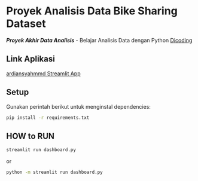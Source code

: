 # Proyek Analisis Data Bike Sharing Dataset

***Proyek Akhir Data Analisis*** - Belajar Analisis Data dengan Python
[Dicoding](https://www.dicoding.com/)

## Link Aplikasi
[ardiansyahmmd Streamlit App](https://ardiansyahmmd.streamlit.app/)

## Setup 
Gunakan perintah berikut untuk menginstal dependencies:
```bash
pip install -r requirements.txt

```
## HOW to RUN 
```bash
streamlit run dashboard.py
```
or
```bash
python -m streamlit run dashboard.py
```
